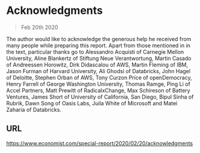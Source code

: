 # Acknowledgments

> Feb 20th 2020

The author would like to acknowledge the generous help he received from many people while preparing this report. Apart from those mentioned in in the text, particular thanks go to Alessandro Acquisti of Carnegie Mellon University, Aline Blankertz of Stiftung Neue Verantwortung, Martin Casado of Andreessen Horowitz, Dirk Didascalou of AWS, Martin Fleming of IBM, Jason Furman of Harvard University, Ali Ghodsi of Databricks, John Hagel of Deloitte, Stephen Orban of AWS, Tony Curzon Price of openDemocracy, Henry Farrell of George Washington University, Thomas Ramge, Ping Li of Accel Partners, Matt Prewitt of RadicalxChange, Max Schireson of Battery Ventures, James Short of University of California, San Diego, Bipul Sinha of Rubrik, Dawn Song of Oasis Labs, Juila White of Microsoft and Matei Zaharia of Databricks.

## URL

https://www.economist.com/special-report/2020/02/20/acknowledgments
